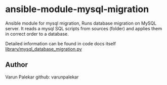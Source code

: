# ansible-module-mysql-migration

Ansible module for mysql migration, Runs database migration on MySQL server. It reads a mysql SQL scripts from sources (folder) and applies them in correct order to a database.

Detailed information can be found in code docs itself [library/mysql_database_migration.py](./library/mysql_database_migration.py)

## Author

Varun Palekar 
github: varunpalekar
